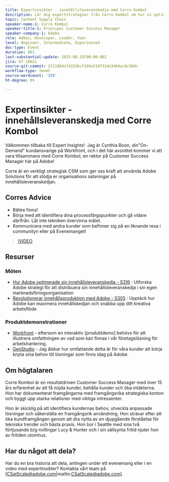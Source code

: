 ```yaml
---
title: Expertinsikter - innehållsleveranskedja med Corre Kombol
description: Lär dig expertstrategier från Corre Kombol om hur ni optimerar er innehållsleveranskedja med Adobe lösningar. Öka effektiviteten, samarbetet och resultaten.
topic: Content Supply Chain
speaker-name-1: Corre Kombol
speaker-title-1: Principal Customer Success Manager
speaker-company-1: Adobe
role: Admin, Developer, Leader, User
level: Beginner, Intermediate, Experienced
doc-type: Event
duration: 801
last-substantial-update: 2025-08-19T00:00:00Z
jira: KT-18621
source-git-commit: 2f118841f4332bcf105e519f31de34b6ac6c58dc
workflow-type: tm+mt
source-wordcount: '359'
ht-degree: 0%

---
```



# Expertinsikter - innehållsleveranskedja med Corre Kombol

Välkommen tillbaka till Expert Insights!  Jag är Cynthia Boon, din&quot;On-Demand&quot; kundansvarige på Workfront, och i det här avsnittet kommer vi att vara tillsammans med Corre Kombol, en rektor på Customer Success Manager här på Adobe!  

Corre är en verkligt strategisk CSM som ger oss kraft att använda Adobe Solutions för att stödja er organisations satsningar på innehållsleveranskedjan. 

## Corres Advice

* Bättre finns! 
* Börja med att identifiera dina processfärgspunkter och gå vidare därifrån. Låt inte tekniken övervinna målet.
* Kommunicera med andra kunder som befinner sig på en liknande resa i communityn eller på Evenemanget! 

>[!VIDEO](https://video.tv.adobe.com/v/3469998/?learn=on&enablevpops&captions=swe)

## Resurser

### Möten

* [Hur Adobe optimerade sin innehållsleveranskedja - S316](https://business.adobe.com/summit/2024/sessions/how-adobe-optimized-its-content-supply-chain-s316.html) : Utforska Adobe strategi för att distribuera sin innehållsleveranskedja i sin egen marknadsföringsorganisation 
* [Revolutionerar innehållsproduktion med Adobe - S305](https://business.adobe.com/summit/2024/sessions/revolutionizing-content-production-with-adobe-s305.html) : Upptäck hur Adobe kan maximera innehållskedjan och snabba upp ditt kreativa arbetsflöde 

### Produktdemonstrationer

* [Workfront](https://business.adobe.com/product-demos/workfront/interactive-tour.html) - eftersom en interaktiv [produktdemo] behövs för att illustrera omfattningen av vad som kan finnas i vår företagslösning för arbetshantering.  
* [GenStudio](https://business.adobe.com/resources/sdk/getting-started-with-adobe-genstudio.html) - Jag älskar hur omfattande detta är för våra kunder att börja knyta sina behov till lösningar som finns idag på Adobe.

## Om högtalaren 

Corre Kombol är en resultatdriven Customer Success Manager med över 15 års erfarenhet av att få nöjda kunder, behålla kunder och öka intäkterna. Hon har dokumenterat framgångarna med framgångsrika strategiska konton och byggt upp starka relationer med viktiga intressenter.

Hon är skicklig på att identifiera kundernas behov, utveckla anpassade lösningar och säkerställa en framgångsrik användning. Hon strävar efter att öka kundframgången genom att dra nytta av en djupgående förståelse för tekniska trender och bästa praxis. Hon bor i Seattle med sina två förtjusande b/g-tvillingar Lucy &amp; Hunter och i sin sällsynta fritid njuter hon av fritiden utomhus. 

## Har du något att dela?

Har du en bra historia att dela, antingen under ett evenemang eller i en video med expertinsikter? Kontakta vårt team på [CSatScale@adobe.com|mailto:CSatScale@adobe.com].

